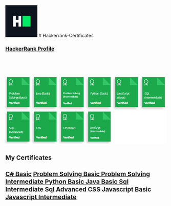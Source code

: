 <img src="assets/Certificates/800px-HackerRank_Icon-1000px.png" width=100px height=100px> 
# Hackerrank-Certificates
<h3> <a href="https://www.hackerrank.com/tambolisaklait20?hr_r=1">HackerRank Profile<a> <h3><br><br>
<img src="assets/Certificates/overall.png">

<h3>My Certificates <h3>
  <a href="assets/Certificates/C hash BASIC.png">C# Basic</a>
  <a href="assets/Certificates/problem solving basic.png">Problem Solving Basic </a>
  <a href="assets/Certificates/problem solving basic intermediate.png">Problem Solving Intermediate </a>
  <a href="assets/Certificates/Python basic.png">Python Basic </a>
  <a href="assets/Certificates/JAVA BASIC.png">Java Basic </a>
  <a href="assets/Certificates/sql intermediate.png">Sql Intermediate </a>
  <a href="assets/Certificates/SQL ADVANCED.png">Sql Advanced  </a>
  <a href="assets/Certificates/CSS.png">CSS </a>
  <a href="assets/Certificates/Javascript Basic.png">Javascript Basic </a>
  <a href="assets/Certificates/Javascript Intermediate.png">Javascript Intermediate </a>
